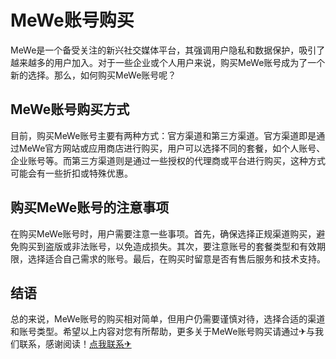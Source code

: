 # MeWe账号购买

MeWe是一个备受关注的新兴社交媒体平台，其强调用户隐私和数据保护，吸引了越来越多的用户加入。对于一些企业或个人用户来说，购买MeWe账号成为了一个新的选择。那么，如何购买MeWe账号呢？

## MeWe账号购买方式

目前，购买MeWe账号主要有两种方式：官方渠道和第三方渠道。官方渠道即是通过MeWe官方网站或应用商店进行购买，用户可以选择不同的套餐，如个人账号、企业账号等。而第三方渠道则是通过一些授权的代理商或平台进行购买，这种方式可能会有一些折扣或特殊优惠。

## 购买MeWe账号的注意事项

在购买MeWe账号时，用户需要注意一些事项。首先，确保选择正规渠道购买，避免购买到盗版或非法账号，以免造成损失。其次，要注意账号的套餐类型和有效期限，选择适合自己需求的账号。最后，在购买时留意是否有售后服务和技术支持。

## 结语

总的来说，MeWe账号的购买相对简单，但用户仍需要谨慎对待，选择合适的渠道和账号类型。希望以上内容对您有所帮助，更多关于MeWe账号购买请通过✈与我们联系，感谢阅读！[点我联系✈](https://blog.G208.com)